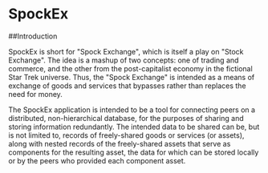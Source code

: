 # SpockEx

##Introduction

SpockEx is short for "Spock Exchange", which is itself a play on "Stock Exchange". The idea is a mashup of two concepts: one of trading and commerce, and the other from the post-capitalist economy in the fictional Star Trek universe. Thus, the "Spock Exchange" is intended as a means of exchange of goods and services that bypasses rather than replaces the need for money.

The SpockEx application is intended to be a tool for connecting peers on a distributed, non-hierarchical database, for the purposes of sharing and storing information redundantly. The intended data to be shared can be, but is not limited to, records of freely-shared goods or services (or assets), along with nested records of the freely-shared assets that serve as components for the resulting asset, the data for which can be stored locally or by the peers who provided each component asset.
